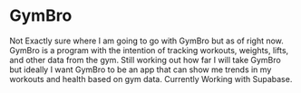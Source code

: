 # GymBro
Not Exactly sure where I am going to go with GymBro but as of right now. GymBro is a program with the intention of tracking workouts, weights, lifts, and other data from the gym. Still working out how far I will take GymBro but ideally I want GymBro to be an app that can show me trends in my workouts and health based on gym data. Currently Working with Supabase.